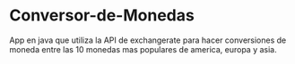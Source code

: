 # Conversor-de-Monedas
App en java que utiliza la API de exchangerate para hacer conversiones de moneda entre las 10 monedas mas populares  de america, europa y asia.
